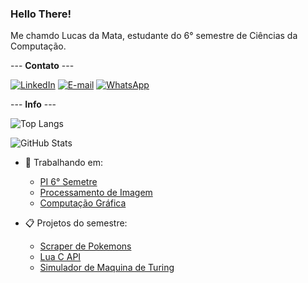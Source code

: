 ### Hello There!
Me chamdo Lucas da Mata, estudante do 6° semestre de Ciências da Computação.

--- **Contato** ---

[![LinkedIn](https://img.shields.io/badge/LinkedIn-0077B5?style=for-the-badge&logo=linkedin&logoColor=white)](https://www.linkedin.com/in/lucas-da-mata-941196190/)
[![E-mail](https://img.shields.io/badge/-Email-000?style=for-the-badge&logo=microsoft-outlook&logoColor=007BFF)](mailto:lucasmguima@outlook.com)
[![WhatsApp](https://img.shields.io/badge/WhatsApp-25D366?style=for-the-badge&logo=whatsapp&logoColor=white)](https://wa.me/55+11+993090572)

--- **Info** ---

![Top Langs](https://github-readme-stats-git-masterrstaa-rickstaa.vercel.app/api/top-langs/?username=LucasMGuima&layout=compact&bg_color=708F8D&border_color=8F7072&title_color=141515&text_color=141515)

![GitHub Stats](https://github-readme-stats.vercel.app/api?username=LucasMGuima&theme=transparent&bg_color=708F8D&border_color=8F7072&show_icons=true&icon_color=5A5946&title_color=141515&text_color=141515)

- 📂 Trabalhando em:
  - [PI 6° Semetre](https://github.com/LucasMGuima/PI6SEM)
  - [Processamento de Imagem](https://github.com/LucasMGuima/ProcImg)
  - [Computação Gráfica](https://github.com/LucasMGuima/AulaCompGrafica)
    
- 📋 Projetos do semestre:
  - [Scraper de Pokemons](https://github.com/LucasMGuima/EP-01_ExtracaoPokemon)
  - [Lua C API](https://github.com/LucasMGuima/EP1-DB_C_mais_Lua)
  - [Simulador de Maquina de Turing](https://github.com/LucasMGuima/T01-SimuladorMT)
